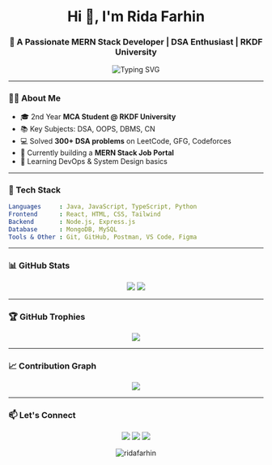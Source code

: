 
<h1 align="center">Hi 👋, I'm Rida Farhin</h1>
<h3 align="center">🚀 A Passionate MERN Stack Developer | DSA Enthusiast | RKDF University</h3>

<p align="center">
  <img src="https://readme-typing-svg.herokuapp.com?font=Fira+Code&duration=3000&pause=1000&color=F75C7E&center=true&vCenter=true&width=435&lines=Full+Stack+Developer;DSA+Practitioner+%F0%9F%A7%9A;Coding+Mentor+%F0%9F%92%BB;Lifelong+Learner" alt="Typing SVG" />
</p>

---

### 🧑‍💻 About Me

- 🎓 2nd Year **MCA Student @ RKDF University**
- 📚 Key Subjects: DSA, OOPS, DBMS, CN
- 💻 Solved **300+ DSA problems** on LeetCode, GFG, Codeforces
- 🚀 Currently building a **MERN Stack Job Portal**
- 🌱 Learning DevOps & System Design basics

---

### 💼 Tech Stack

```yaml
Languages     : Java, JavaScript, TypeScript, Python
Frontend      : React, HTML, CSS, Tailwind
Backend       : Node.js, Express.js
Database      : MongoDB, MySQL
Tools & Other : Git, GitHub, Postman, VS Code, Figma
```

---

### 📊 GitHub Stats

<p align="center">
  <img src="https://github-readme-stats.vercel.app/api?username=ridafarhin590&show_icons=true&theme=tokyonight&count_private=true" />
  <img src="https://github-readme-streak-stats.herokuapp.com/?user=harshgupta2774&theme=tokyonight" />
</p>

---

### 🏆 GitHub Trophies

<p align="center">
  <img src="https://github-profile-trophy.vercel.app/?username=ridafarhin590&theme=onestar&row=1&column=6" />
</p>

---

### 📈 Contribution Graph

<p align="center">
  <img src="https://github-readme-activity-graph.vercel.app/graph?username=ridafarhin590&theme=react-dark" />
</p>

---

### 📫 Let's Connect

<p align="center">
  <a href="mailto:ridafarhin59@gmail.com"><img src="https://img.shields.io/badge/Gmail-D14836?style=for-the-badge&logo=gmail&logoColor=white" /></a>
  <a href="https://www.linkedin.com/in/rida-farhin-8363552b5/" target="_blank"><img src="https://img.shields.io/badge/LinkedIn-0077B5?style=for-the-badge&logo=linkedin&logoColor=white" /></a>
  <a href="https://x.com/rida_farhin59" target="_blank"><img src="https://img.shields.io/badge/Twitter-1DA1F2?style=for-the-badge&logo=twitter&logoColor=white" /></a>
</p>

<p align="center">
  <img src="https://drive.google.com/drive/my-drive/RIDA.png" alt="ridafarhin" />
</p>
